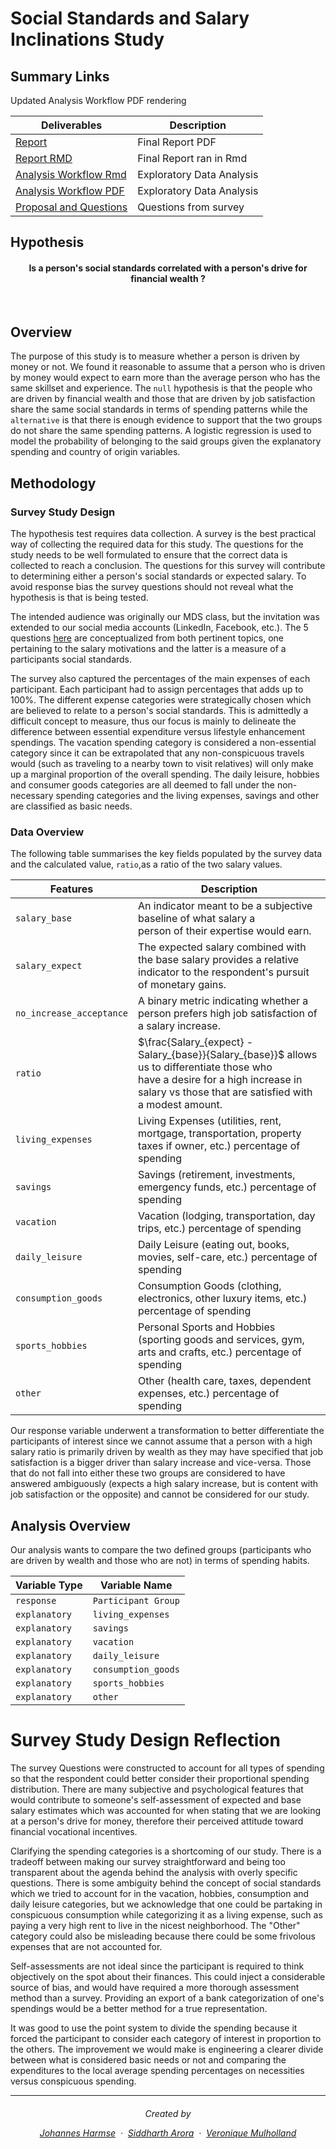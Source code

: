 # Social Standards and Salary Inclinations Study

## Summary Links

Updated Analysis Workflow PDF rendering

| Deliverables      | Description |
|------------------|-------------|
| [Report](https://github.com/sarora/SocialSalaryStudy/tree/master/doc/sss_report.pdf)   | Final Report PDF |
| [Report RMD](https://github.com/sarora/SocialSalaryStudy/tree/master/doc/sss_report.Rmd)   |  Final Report ran in Rmd |
|[Analysis Workflow Rmd](https://github.com/sarora/SocialSalaryStudy/tree/master/src/workflow_clean.Rmd)|Exploratory Data Analysis|
|[Analysis Workflow PDF](https://github.com/sarora/SocialSalaryStudy/tree/master/src/workflow_clean.pdf)|Exploratory Data Analysis|
| [Proposal and Questions](https://github.com/sarora/SocialSalaryStudy/blob/master/doc/proposal.md) | Questions from survey

## Hypothesis

<h4 align="center"> Is a person's social standards correlated with a person's drive for financial wealth ?

 </a></h4>

<br>

## Overview

The purpose of this study is to measure whether a person is driven by money or not. We found it reasonable to assume that a person who is driven by money would expect to earn more than the average person who has the same skillset and experience. The `null` hypothesis is that the people who are driven by financial wealth and those that are driven by job satisfaction share the same social standards in terms of spending patterns while the `alternative` is that there is enough evidence to support that the two groups do not share the same spending patterns. A logistic regression is used to model the probability of belonging to the said groups given the explanatory spending and country of origin variables.


## Methodology

### Survey Study Design

The hypothesis test requires data collection. A survey is the best practical way of collecting the required data for this study. The questions for the study needs to be well formulated to ensure that the correct data is collected to reach a conclusion. The questions for this survey will contribute to determining either a person's social standards or expected salary. To avoid response bias the survey questions should not reveal what the hypothesis is that is being tested.

 The intended audience was originally our MDS class, but the invitation was extended to our social media accounts (LinkedIn, Facebook, etc.). The 5 questions [here](https://github.com/sarora/SocialSalaryStudy/blob/master/doc/proposal.md) are  conceptualized from both pertinent topics, one pertaining to the salary motivations and the latter is a measure of a participants social standards.

 The survey also captured the percentages of the main expenses of each participant. Each participant had to assign percentages that adds up to 100%. The different expense categories were strategically chosen which are believed to relate to a person's social standards. This is admittedly a difficult concept to measure, thus our focus is mainly to delineate the difference between essential expenditure versus lifestyle enhancement spendings. The vacation spending category is considered a non-essential category since it can be extrapolated that any non-conspicuous travels would (such as traveling to a nearby town to visit relatives) will only make up a marginal proportion of the overall spending. The daily leisure, hobbies and consumer goods categories are all deemed to fall under the non-necessary spending categories and the living expenses, savings and other are classified as basic needs.



### Data Overview


The following table summarises the key fields populated by the survey data and the calculated value, `ratio`,as a ratio of the two salary values.

|  Features       | Description                                                                |
|--------------------------|----------------------------------------------------------------------------|
| `salary_base`            | An indicator meant to be a subjective baseline of what salary a <br> person of their expertise would earn.      |
| `salary_expect`          | The expected salary combined with the base salary provides a relative <br> indicator to the respondent's pursuit of monetary gains. |
| `no_increase_acceptance` | A binary metric indicating whether a person prefers high job satisfaction of a salary increase.  |
| `ratio`                  | $\frac{Salary_{expect} - Salary_{base}}{Salary_{base}}$ allows us to differentiate those who <br>have a desire for a high increase in salary vs those that are satisfied with a modest amount.   |
| `living_expenses`        | Living Expenses (utilities, rent, mortgage, transportation, property taxes if owner, etc.) percentage of spending |
| `savings`                | Savings (retirement, investments, emergency funds, etc.) percentage of spending |
| `vacation`               | Vacation (lodging, transportation, day trips, etc.) percentage of spending |
| `daily_leisure`          | Daily Leisure (eating out, books, movies, self-care, etc.) percentage of spending |
| `consumption_goods`      | Consumption Goods (clothing, electronics, other luxury items, etc.) percentage of spending |
| `sports_hobbies`         | Personal Sports and Hobbies (sporting goods and services, gym, arts and crafts, etc.) percentage of spending |
| `other`                  | Other (health care, taxes, dependent expenses, etc.) percentage of spending |



Our response variable underwent a transformation to better differentiate the participants of interest since we cannot assume that a person with a high salary ratio is primarily driven by wealth as they may have specified that job satisfaction is a bigger driver than salary increase and vice-versa. Those that do not fall into either these two groups are considered to have answered ambiguously (expects a high salary increase, but is content with job satisfaction or the opposite) and cannot be considered for our study.


## Analysis Overview


Our analysis wants to compare the two defined groups (participants who are driven by wealth and those who are not) in terms of spending habits.

|  Variable Type       | Variable Name                                                                |
|--------------------------|----------------------------------------------------------------------------|
| `response`            | `Participant Group` |
| `explanatory`          | `living_expenses` |
| `explanatory`          | `savings` |
| `explanatory`          | `vacation` |
| `explanatory`          | `daily_leisure` |
| `explanatory`          | `consumption_goods` |
| `explanatory`          | `sports_hobbies` |
| `explanatory`          | `other` |





# Survey Study Design Reflection
The survey Questions were constructed to account for all types of spending so that the respondent could better consider their proportional spending distribution. There are many subjective and psychological features that would contribute to someone's self-assessment of expected and base salary estimates which was accounted for when stating that we are looking at a person's drive for money, therefore their perceived attitude toward financial vocational incentives.

Clarifying the spending categories is a shortcoming of our study. There is a tradeoff between making our survey straightforward and being too transparent about the agenda behind the analysis with overly specific questions. There is some ambiguity behind the concept of social standards which we tried to account for in the vacation, hobbies, consumption and daily leisure categories, but we acknowledge that one could be partaking in conspicuous consumption while categorizing it as a living expense, such as paying a very high rent to live in the nicest neighborhood. The "Other" category could also be misleading because there could be some frivolous expenses that are not accounted for.

Self-assessments are not ideal since the participant is required to think objectively on the spot about their finances. This could inject a considerable source of bias, and would have required a more thorough assessment method than a survey. Providing an export of a bank categorization of one's spendings would be a better method for a true representation.

It was good to use the point system to divide the spending because it forced the participant to consider each category of interest in proportion to the others. The improvement we would make is engineering a clearer divide between what is considered basic needs or not and comparing the expenditures to the local average spending percentages on necessities versus conspicuous spending.

---
<h6 align="center">
Created by

[Johannes Harmse](https://github.com/johannesharmse) &nbsp;&middot;&nbsp;
[Siddharth Arora](https://github.com/sarora) &nbsp;&middot;&nbsp;
[Veronique Mulholland](https://github.com/vmulholl)
</a></h4>
